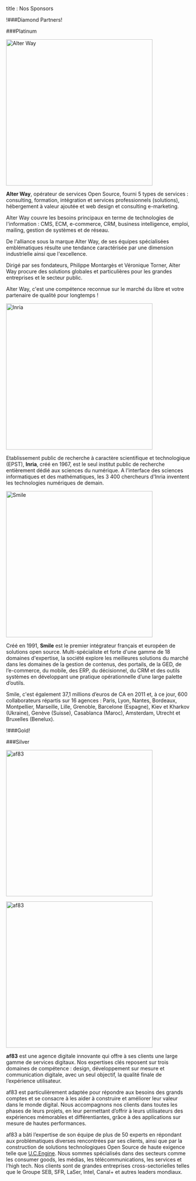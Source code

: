 title : Nos Sponsors

!###Diamond Partners!


###Platinum

<a id="alter way"><a href="http://www.alterway.fr/" target="_blank"><img src="/static/pictures/page sponsor et organisateurs/alter way_sponsor page.jpg" width="400" alt="Alter Way"></a></a>

**Alter Way**, opérateur de services Open Source, fourni 5 types de services : consulting, formation, intégration et 
services professionnels (solutions), hébergement à valeur ajoutée et web design et consulting e-marketing.

Alter Way couvre les besoins principaux en terme de technologies de l'information : CMS, ECM, e-commerce, CRM, 
business intelligence, emploi, mailing, gestion de systèmes et de réseau.

De l'alliance sous la marque Alter Way, de ses équipes spécialisées emblématiques résulte une tendance 
caractérisée par une dimension industrielle ainsi que l'excellence.

Dirigé par ses fondateurs, Philippe Montargès et Véronique Torner, Alter Way procure des solutions globales et 
particulières pour les grandes entreprises et le secteur public.

Alter Way, c'est une compétence reconnue sur le marché du libre et votre partenaire de qualité pour longtemps !

<a id="inria"><a href="http://www.inria.fr/" target="_blank"><img src="/static/pictures/page sponsor et organisateurs/INRIA_sponsor page.jpg" width="400" alt="Inria"></a></a>

Etablissement public de recherche à caractère scientifique et technologique (EPST), **Inria**, créé en 1967, est le 
seul institut public de recherche entièrement dédié aux sciences du numérique. A l’interface des sciences informatiques 
et des mathématiques, les 3 400 chercheurs d'Inria inventent les technologies numériques de demain.

<a id="smile"><a href="http://www.smile.fr/" target="_blank"><img src="/static/pictures/page sponsor et organisateurs/smile_sponsor page.png" width="400" alt="Smile"></a></a>

Créé en 1991, **Smile** est le premier intégrateur français et européen de solutions open source. Multi-spécialiste et 
forte d'une gamme de 18 domaines d'expertise, la société explore les meilleures solutions du marché dans les domaines 
de la gestion de contenus, des portails, de la GED, de l’e-commerce, du mobile, des ERP, du décisionnel, du CRM et des 
outils systèmes en développant une pratique opérationnelle d’une large palette d’outils.

Smile, c'est également 37,1 millions d’euros de CA en 2011 et, à ce jour, 600 collaborateurs répartis sur 
16 agences : Paris, Lyon, Nantes, Bordeaux, Montpellier, Marseille, Lille, Grenoble, Barcelone (Espagne), Kiev et 
Kharkov (Ukraine), Genève (Suisse), Casablanca (Maroc), Amsterdam, Utrecht et Bruxelles (Benelux).

!###Gold!

###Silver

<a id="abilian"><a href="http://www.abilian.com/fr/" target="_blank"><img src="/static/pictures/page sponsor et organisateurs/abilian_page sponsor.png" width="400" alt="af83"></a></a>

<a id="af83"><a href="http://www.af83.com" target="_blank"><img src="/static/pictures/page sponsor et organisateurs/af83_sponsor page.jpg" width="400" alt="af83"></a></a>

**af83** est une agence digitale innovante qui offre à ses clients une large gamme de services digitaux. 
Nos expertises clés reposent sur trois domaines de compétence : design, développement sur mesure et 
communication digitale, avec un seul objectif, la qualité finale de l’expérience utilisateur.

af83 est particulièrement adaptée pour répondre aux besoins des grands comptes et se consacre à les aider à 
construire et améliorer leur valeur dans le monde digital. Nous accompagnons nos clients dans toutes les phases 
de leurs projets, en leur permettant d’offrir à leurs utilisateurs des expériences mémorables et différentiantes, 
grâce à des applications sur mesure de hautes performances.

af83 a bâti l’expertise de son équipe de plus de 50 experts en répondant aux problématiques diverses 
rencontrées par ses clients, ainsi que par la construction de solutions technologiques Open Source de haute 
exigence telle que [U.C.Engine](http://ucengine.af83.com). Nous sommes spécialisés dans des secteurs comme les 
consumer goods, les médias, les télécommunications, les services et l'high tech. Nos clients sont de grandes 
entreprises cross-sectorielles telles que le Groupe SEB, SFR, LaSer, Intel, Canal+ et autres leaders mondiaux.
